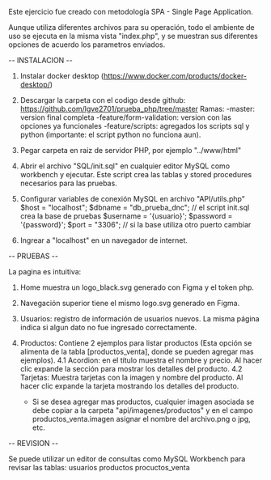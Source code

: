 Este ejercicio fue creado con metodología SPA - Single Page Application. 

Aunque utiliza diferentes archivos para su operación, 
todo el ambiente de uso se ejecuta en la misma vista "index.php", 
y se muestran sus diferentes opciones de acuerdo los parametros enviados.


-- INSTALACION --

1. Instalar docker desktop (https://www.docker.com/products/docker-desktop/)

2. Descargar la carpeta con el codigo desde github: https://github.com/lgve2701/prueba_php/tree/master 
	Ramas: 
	-master: version final completa
	-feature/form-validation: version con las opciones ya funcionales 
	-feature/scripts: agregados los scripts sql y python (importante: el script python no funciona aun).

3. Pegar carpeta en raiz de servidor PHP, por ejemplo "../www/html"

4. Abrir el archivo "SQL/init.sql" en cualquier editor MySQL como workbench y ejecutar.
	Este script crea las tablas y stored procedures necesarios para las pruebas.

5. Configurar variables de conexión MySQL en archivo "API/utils.php"
		$host = "localhost";
		$dbname = "db_prueba_dnc"; // el script init.sql crea la base de pruebas
		$username = '{usuario}';
		$password = '{password}';
        $port = "3306"; // si la base utiliza otro puerto cambiar

5. Ingrear a "localhost" en un navegador de internet.


-- PRUEBAS --

La pagina es intuitiva:

1. Home muestra un logo_black.svg generado con Figma y el token php.

2. Navegación superior tiene el mismo logo.svg generado en Figma.

3. Usuarios: registro de información de usuarios nuevos. La misma página indica si algun dato no fue ingresado correctamente.

4. Productos: Contiene 2 ejemplos para listar productos (Esta opción se alimenta de la tabla [productos_venta], donde se pueden agregar mas ejemplos).
	4.1 Acordion: en el título muestra el nombre y precio. Al hacer clic expande la sección para mostrar los detalles del producto.
	4.2 Tarjetas: Muestra tarjetas con la imagen y nombre del producto. Al hacer clic expande la tarjeta mostrando los detalles del producto.
	
	- Si se desea agregar mas productos, cualquier imagen asociada se debe copiar a la carpeta "api/imagenes/productos" y en el campo productos_venta.imagen asignar el nombre del archivo.png o jpg, etc.
	


-- REVISION --

Se puede utilizar un editor de consultas como MySQL Workbench para revisar las tablas:
	usuarios
	productos
	procuctos_venta

